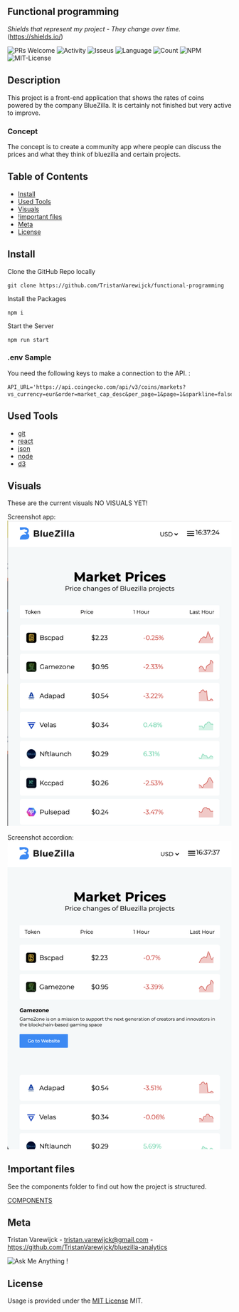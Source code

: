 ## Functional programming

_Shields that represent my project - They change over time._ (https://shields.io/)

![PRs Welcome](https://img.shields.io/badge/PRs-welcome-brightgreen.svg?style=flat-square) ![Activity](https://img.shields.io/github/last-commit/TristanVarewijck/functional-programming) ![Isseus](https://img.shields.io/github/issues/TristanVarewijck/functional-programming) ![Language](https://img.shields.io/github/languages/top/TristanVarewijck/functional-programming) ![Count](https://img.shields.io/github/languages/count/TristanVarewijck/functional-programming?color=#a55eea) ![NPM](https://img.shields.io/npm/v/npm) ![MIT-License](https://img.shields.io/apm/l/vim-mode)

## Description
This project is a front-end application that shows the rates of coins powered by the company BlueZilla. It is certainly not finished but very active to improve.

### Concept
The concept is to create a community app where people can discuss the prices and what they think of bluezilla and certain projects.

## Table of Contents

- [Install](#install)
- [Used Tools](#used-tools)
- [Visuals](#visuals)
- [!important files](#mportant-files)
- [Meta](#meta)
- [License](#license)

## Install

Clone the GitHub Repo locally

```
git clone https://github.com/TristanVarewijck/functional-programming
```

Install the Packages

```
npm i 
```

Start the Server

```
npm run start
```

### .env Sample

You need the following keys to make a connection to the API. :

```
API_URL='https://api.coingecko.com/api/v3/coins/markets?vs_currency=eur&order=market_cap_desc&per_page=1&page=1&sparkline=false&price_change_percentage=24h'
```

## Used Tools

- [git](https://git-scm.com/)
- [react](https://reactjs.org/)
- [json](https://www.json.org/json-en.html)
- [node](https://nodejs.org/en/)
- [d3](https://d3js.org/)

## Visuals

These are the current visuals
NO VISUALS YET!

Screenshot app: 
![app](./src/images/screen-shot-app.png)

Screenshot accordion: 
![Accordion](./src/images/screen-shot-accordion.png)

## !mportant files

See the components folder to find out how the project is structured. 

[COMPONENTS](https://github.com/TristanVarewijck/bluezilla-analytics/tree/main/src/components)

## Meta

Tristan Varewijck - tristan.varewijck@gmail.com - https://github.com/TristanVarewijck/bluezilla-analytics

![Ask Me Anything !](https://img.shields.io/badge/Ask%20me-anything-1abc9c.svg)

## License

Usage is provided under the [MIT License](https://github.com/git/git-scm.com/blob/master/MIT-LICENSE.txt) MIT.
